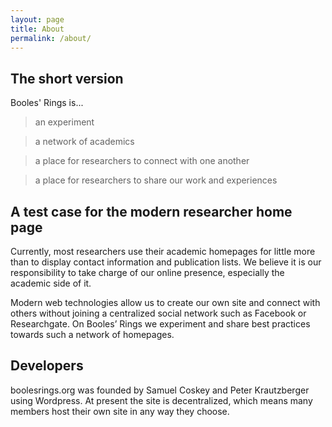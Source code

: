 ```yaml
---
layout: page
title: About
permalink: /about/
---
```


## The short version

Booles' Rings is...

> an experiment

> a network of academics

> a place for researchers to connect with one another

> a place for researchers to share our work and experiences

## A test case for the modern researcher home page

Currently, most researchers use their academic homepages for little more than to display contact information and publication lists. We believe it is our responsibility to take charge of our online presence, especially the academic side of it.

Modern web technologies allow us to create our own site and connect with others without joining a centralized social network such as Facebook or Researchgate. On Booles’ Rings we experiment and share best practices towards such a network of homepages.

## Developers

boolesrings.org was founded by Samuel Coskey and Peter Krautzberger using Wordpress. At present the site is decentralized, which means many members host their own site in any way they choose.